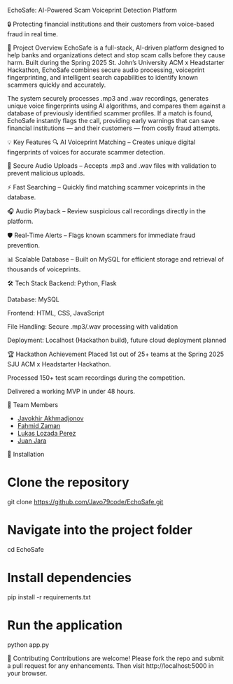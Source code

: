 EchoSafe: AI-Powered Scam Voiceprint Detection Platform

🔒 Protecting financial institutions and their customers from voice-based fraud in real time.

🚀 Project Overview
EchoSafe is a full-stack, AI-driven platform designed to help banks and organizations detect and stop scam calls before they cause harm. Built during the Spring 2025 St. John’s University ACM x Headstarter Hackathon, EchoSafe combines secure audio processing, voiceprint fingerprinting, and intelligent search capabilities to identify known scammers quickly and accurately.

The system securely processes .mp3 and .wav recordings, generates unique voice fingerprints using AI algorithms, and compares them against a database of previously identified scammer profiles. If a match is found, EchoSafe instantly flags the call, providing early warnings that can save financial institutions — and their customers — from costly fraud attempts.

💡 Key Features
🔍 AI Voiceprint Matching – Creates unique digital fingerprints of voices for accurate scammer detection.

📂 Secure Audio Uploads – Accepts .mp3 and .wav files with validation to prevent malicious uploads.

⚡ Fast Searching – Quickly find matching scammer voiceprints in the database.

🎧 Audio Playback – Review suspicious call recordings directly in the platform.

🛡️ Real-Time Alerts – Flags known scammers for immediate fraud prevention.

📊 Scalable Database – Built on MySQL for efficient storage and retrieval of thousands of voiceprints.

🛠 Tech Stack
Backend: Python, Flask

Database: MySQL

Frontend: HTML, CSS, JavaScript

File Handling: Secure .mp3/.wav processing with validation

Deployment: Localhost (Hackathon build), future cloud deployment planned




🏆 Hackathon Achievement
Placed 1st out of 25+ teams at the Spring 2025 SJU ACM x Headstarter Hackathon.

Processed 150+ test scam recordings during the competition.

Delivered a working MVP in under 48 hours.


👥 Team Members
- [Javokhir Akhmadjonov](https://github.com/Javo79code)
- [Fahmid Zaman](https://github.com/Fahmid1952)
- [Lukas Lozada Perez](https://github.com/neonforestmist)
- [Juan Jara](https://github.com/JuanMJara)


📌 Installation
# Clone the repository
git clone https://github.com/Javo79code/EchoSafe.git

# Navigate into the project folder
cd EchoSafe

# Install dependencies
pip install -r requirements.txt

# Run the application
python app.py

🤝 Contributing
Contributions are welcome! Please fork the repo and submit a pull request for any enhancements.
Then visit http://localhost:5000 in your browser.
